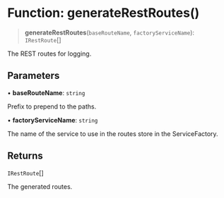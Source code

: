 # Function: generateRestRoutes()

> **generateRestRoutes**(`baseRouteName`, `factoryServiceName`): `IRestRoute`[]

The REST routes for logging.

## Parameters

• **baseRouteName**: `string`

Prefix to prepend to the paths.

• **factoryServiceName**: `string`

The name of the service to use in the routes store in the ServiceFactory.

## Returns

`IRestRoute`[]

The generated routes.
